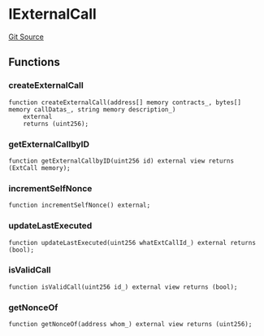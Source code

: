 # IExternalCall
[Git Source](https://github.com/parseb/WalllaW/blob/9e3aa1f94078a6f713d193fa93b20149519f722a/src/interfaces/IExternalCall.sol)


## Functions
### createExternalCall


```solidity
function createExternalCall(address[] memory contracts_, bytes[] memory callDatas_, string memory description_)
    external
    returns (uint256);
```

### getExternalCallbyID


```solidity
function getExternalCallbyID(uint256 id) external view returns (ExtCall memory);
```

### incrementSelfNonce


```solidity
function incrementSelfNonce() external;
```

### updateLastExecuted


```solidity
function updateLastExecuted(uint256 whatExtCallId_) external returns (bool);
```

### isValidCall


```solidity
function isValidCall(uint256 id_) external view returns (bool);
```

### getNonceOf


```solidity
function getNonceOf(address whom_) external view returns (uint256);
```

